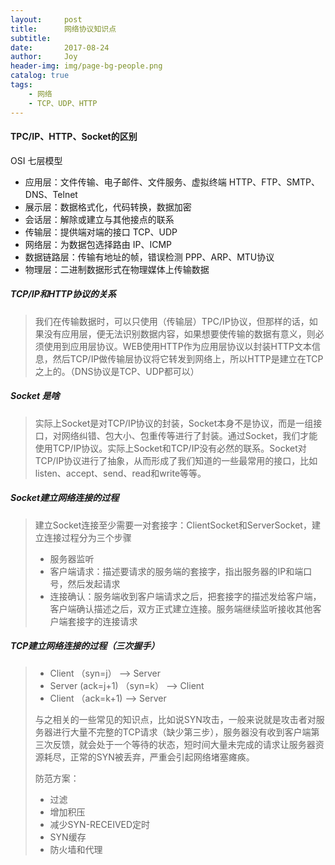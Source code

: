 ```yaml
---
layout:     post
title:      网络协议知识点
subtitle:   
date:       2017-08-24
author:     Joy
header-img: img/page-bg-people.png
catalog: true
tags:
    - 网络	
    - TCP、UDP、HTTP
---
```


#### TPC/IP、HTTP、Socket的区别

OSI 七层模型

* 应用层：文件传输、电子邮件、文件服务、虚拟终端     HTTP、FTP、SMTP、DNS、Telnet
* 展示层：数据格式化，代码转换，数据加密
* 会话层：解除或建立与其他接点的联系
* 传输层：提供端对端的接口    TCP、UDP
* 网络层：为数据包选择路由   IP、ICMP
* 数据链路层：传输有地址的帧，错误检测    PPP、ARP、MTU协议
* 物理层：二进制数据形式在物理媒体上传输数据



##### TCP/IP和HTTP协议的关系

> 我们在传输数据时，可以只使用（传输层）TPC/IP协议，但那样的话，如果没有应用层，便无法识别数据内容，如果想要使传输的数据有意义，则必须使用到应用层协议。WEB使用HTTP作为应用层协议以封装HTTP文本信息，然后TCP/IP做传输层协议将它转发到网络上，所以HTTP是建立在TCP之上的。（DNS协议是TCP、UDP都可以）

##### Socket 是啥

> 实际上Socket是对TCP/IP协议的封装，Socket本身不是协议，而是一组接口，对网络纠错、包大小、包重传等进行了封装。通过Socket，我们才能使用TCP/IP协议。实际上Socket和TCP/IP没有必然的联系。Socket对TCP/IP协议进行了抽象，从而形成了我们知道的一些最常用的接口，比如listen、accept、send、read和write等等。

##### Socket建立网络连接的过程

> 建立Socket连接至少需要一对套接字：ClientSocket和ServerSocket，建立连接过程分为三个步骤
>
> * 服务器监听
> * 客户端请求：描述要请求的服务端的套接字，指出服务器的IP和端口号，然后发起请求
> * 连接确认：服务端收到客户端请求之后，把套接字的描述发给客户端，客户端确认描述之后，双方正式建立连接。服务端继续监听接收其他客户端套接字的连接请求

##### TCP建立网络连接的过程（三次握手）

> * Client （syn=j） —> Server
> * Server (ack=j+1) （syn=k） —> Client
> * Client （ack=k+1) —> Server
>
> 与之相关的一些常见的知识点，比如说SYN攻击，一般来说就是攻击者对服务器进行大量不完整的TCP请求（缺少第三步），服务器没有收到客户端第三次反馈，就会处于一个等待的状态，短时间大量未完成的请求让服务器资源耗尽，正常的SYN被丢弃，严重会引起网络堵塞瘫痪。
>
> 防范方案：
>
> * 过滤
> * 增加积压
> * 减少SYN-RECEIVED定时
> * SYN缓存
> * 防火墙和代理